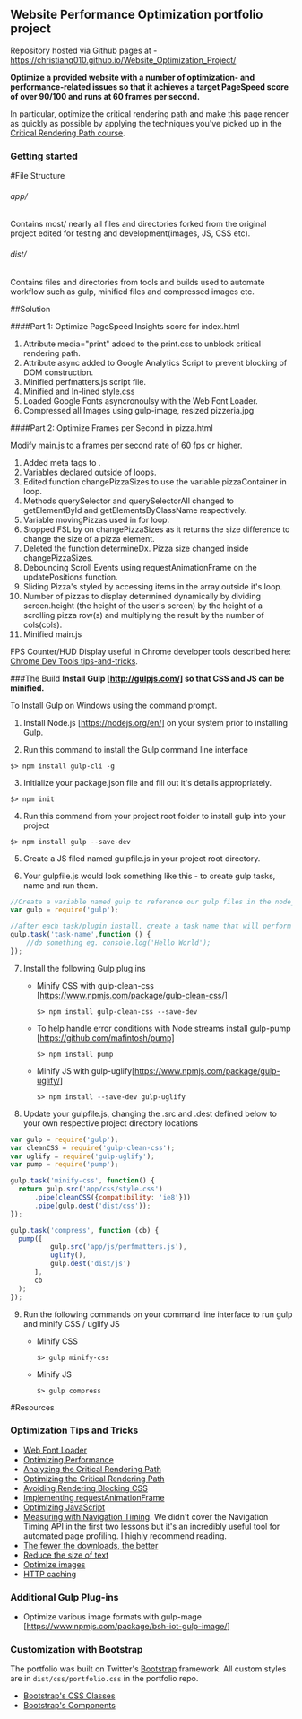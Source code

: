 ## Website Performance Optimization portfolio project

Repository hosted via Github pages at - https://christianq010.github.io/Website_Optimization_Project/

**Optimize a provided website with a number of optimization- and performance-related issues so that it achieves a target PageSpeed score of over 90/100 and runs at 60 frames per second.**

In particular, optimize the critical rendering path and make this page render as quickly as possible by applying the techniques you've picked up in the [Critical Rendering Path course](https://www.udacity.com/course/ud884).


### Getting started

#File Structure
###### app/ #######
Contains most/ nearly all files and directories forked from the original project edited for testing and development(images, JS, CSS etc).

###### dist/ #######
Contains files and directories from tools and builds used to automate workflow such as gulp, minified files and compressed images etc.

##Solution

####Part 1: Optimize PageSpeed Insights score for index.html

1. Attribute media="print" added to the print.css to unblock critical rendering path.
2. Attribute async added to Google Analytics Script to prevent blocking of DOM construction. 
3. Minified perfmatters.js script file.
4. Minified and In-lined style.css
5. Loaded Google Fonts asyncronoulsy with the Web Font Loader.
6. Compressed all Images using gulp-image, resized pizzeria.jpg


####Part 2: Optimize Frames per Second in pizza.html

Modify main.js to a frames per second rate of 60 fps or higher.

1. Added meta tags to <head>.
2. Variables declared outside of loops.
3. Edited function changePizzaSizes to use the variable pizzaContainer in loop.
4. Methods querySelector and querySelectorAll changed to getElementById and getElementsByClassName respectively.
5. Variable movingPizzas used in for loop.
6. Stopped FSL by on changePizzaSizes as it returns the size difference to change the size of a pizza element.
7. Deleted the function determineDx. Pizza size changed inside changePizzaSizes.
8. Debouncing Scroll Events using requestAnimationFrame on the updatePositions function.
9. Sliding Pizza's styled by accessing items in the array outside it's loop.
10. Number of pizzas to display determined dynamically by dividing screen.height (the height of the user's screen) 
    by the height of a scrolling pizza row(s) and multiplying the result by the number of cols(cols).
11. Minified main.js

FPS Counter/HUD Display useful in Chrome developer tools described here: [Chrome Dev Tools tips-and-tricks](https://developer.chrome.com/devtools/docs/tips-and-tricks).

###The Build
**Install Gulp [http://gulpjs.com/] so that CSS and JS can be minified.** 

To Install Gulp on Windows using the command prompt.

1. Install Node.js [https://nodejs.org/en/] on your system prior to installing Gulp.

2. Run this command to install the Gulp command line interface

  ```
  $> npm install gulp-cli -g
  ```

3. Initialize your package.json file and fill out it's details appropriately.

  ```
  $> npm init
  ```    

4. Run this command from your project root folder to install gulp into your project

  ```
  $> npm install gulp --save-dev
  ```    

5. Create a JS filed named gulpfile.js in your project root directory.

6. Your gulpfile.js would look something like this - to create gulp tasks, name and run them.

  ```gulpfile.js
  //Create a variable named gulp to reference our gulp files in the node_modules folder when installed
  var gulp = require('gulp');
  
  //after each task/plugin install, create a task name that will perform the task when called upon
  gulp.task('task-name',function () {
      //do something eg. console.log('Hello World');
  });
  ```    

7. Install the following Gulp plug ins

    * Minify CSS with gulp-clean-css [https://www.npmjs.com/package/gulp-clean-css/]

      ```
      $> npm install gulp-clean-css --save-dev
      ```    
    
    * To help handle error conditions with Node streams install gulp-pump [https://github.com/mafintosh/pump] 
    
      ```
      $> npm install pump
      ```    
    
    * Minify JS with gulp-uglify[https://www.npmjs.com/package/gulp-uglify/] 

      ```
      $> npm install --save-dev gulp-uglify
      ```    

8. Update your gulpfile.js, changing the .src and .dest defined below to your own respective project directory locations

  ```gulpfile.js
var gulp = require('gulp');
var cleanCSS = require('gulp-clean-css');
var uglify = require('gulp-uglify');
var pump = require('pump');

gulp.task('minify-css', function() {
    return gulp.src('app/css/style.css')
        .pipe(cleanCSS({compatibility: 'ie8'}))
        .pipe(gulp.dest('dist/css'));
});

gulp.task('compress', function (cb) {
    pump([
            gulp.src('app/js/perfmatters.js'),
            uglify(),
            gulp.dest('dist/js')
        ],
        cb
    );
});
  ```    


9. Run the following commands on your command line interface to run gulp and minify CSS / uglify JS

    * Minify CSS
      ```
      $> gulp minify-css
      ```    
    
    * Minify JS
      ```
      $> gulp compress
      ```    


#Resources
### Optimization Tips and Tricks
* [Web Font Loader](https://github.com/typekit/webfontloader)
* [Optimizing Performance](https://developers.google.com/web/fundamentals/performance/ "web performance")
* [Analyzing the Critical Rendering Path](https://developers.google.com/web/fundamentals/performance/critical-rendering-path/analyzing-crp.html "analyzing crp")
* [Optimizing the Critical Rendering Path](https://developers.google.com/web/fundamentals/performance/critical-rendering-path/optimizing-critical-rendering-path.html "optimize the crp!")
* [Avoiding Rendering Blocking CSS](https://developers.google.com/web/fundamentals/performance/critical-rendering-path/render-blocking-css.html "render blocking css")
* [Implementing requestAnimationFrame](https://www.html5rocks.com/en/tutorials/speed/animations/)
* [Optimizing JavaScript](https://developers.google.com/web/fundamentals/performance/critical-rendering-path/adding-interactivity-with-javascript.html "javascript")
* [Measuring with Navigation Timing](https://developers.google.com/web/fundamentals/performance/critical-rendering-path/measure-crp.html "nav timing api"). We didn't cover the Navigation Timing API in the first two lessons but it's an incredibly useful tool for automated page profiling. I highly recommend reading.
* <a href="https://developers.google.com/web/fundamentals/performance/optimizing-content-efficiency/eliminate-downloads.html">The fewer the downloads, the better</a>
* <a href="https://developers.google.com/web/fundamentals/performance/optimizing-content-efficiency/optimize-encoding-and-transfer.html">Reduce the size of text</a>
* <a href="https://developers.google.com/web/fundamentals/performance/optimizing-content-efficiency/image-optimization.html">Optimize images</a>
* <a href="https://developers.google.com/web/fundamentals/performance/optimizing-content-efficiency/http-caching.html">HTTP caching</a>

### Additional Gulp Plug-ins
* Optimize various image formats with gulp-mage [https://www.npmjs.com/package/bsh-iot-gulp-image/]

### Customization with Bootstrap
The portfolio was built on Twitter's <a href="http://getbootstrap.com/">Bootstrap</a> framework. All custom styles are in `dist/css/portfolio.css` in the portfolio repo.

* <a href="http://getbootstrap.com/css/">Bootstrap's CSS Classes</a>
* <a href="http://getbootstrap.com/components/">Bootstrap's Components</a>
